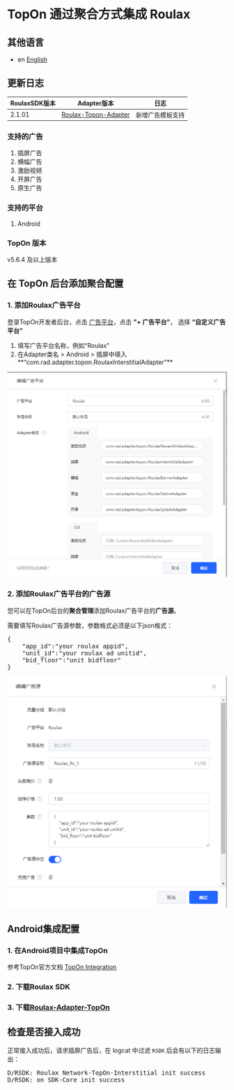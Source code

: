 # TopOn 通过聚合方式集成 Roulax

## 其他语言
* en [English](english.md)
## 更新日志
| RoulaxSDK版本 | Adapter版本 | 日志 |
|--|--|--|
| 2.1.01 | [Roulax-Topon-Adapter](https://github.com/RoulaxTeam/Roulax-Android-SDK/releases/download/adapter_topon/rad_adapter_topon_2.1.01_release.aar) | 新增广告模板支持 |

### 支持的广告
1. 插屏广告
2. 横幅广告
3. 激励视频
4. 开屏广告
5. 原生广告

### 支持的平台
1. Android

### TopOn 版本
v5.6.4 及以上版本

## 在 TopOn 后台添加聚合配置

### 1. 添加Roulax广告平台
登录TopOn开发者后台，点击 [广告平台](https://app.toponad.com/m/network)，点击 **"+ 广告平台"**， 选择 **“自定义广告平台”**

1. 填写广告平台名称，例如“Roulax”
2. 在Adapter类名 > Android > 插屏中填入**“com.rad.adapter.topon.RoulaxInterstitialAdapter”**

![](ch_1.png)
### 2. 添加Roulax广告平台的广告源
您可以在TopOn后台的**聚合管理**添加Roulax广告平台的**广告源**。

需要填写Roulax广告源参数，参数格式必须是以下json格式：
<pre>
{
    "app_id":"your roulax appid",
    "unit_id":"your roulax ad unitid",
    "bid_floor":"unit bidfloor"
}
</pre>
![](ch_2.png)
## Android集成配置

### 1. 在Android项目中集成TopOn
参考TopOn官方文档 [TopOn Integration](https://docs.toponad.com/#/en-us/android/GetStarted/TopOn_Get_Started)

### 2. 下载Roulax SDK

### 3. 下载[Roulax-Adapter-TopOn](https://github.com/RoulaxTeam/Roulax-Android-SDK/releases/download/adapter_topon/rad_adapter_topon_0.0.3-release.aar)

## 检查是否接入成功

正常接入成功后，请求插屏广告后，在 logcat 中过滤 `RSDK` 后会有以下的日志输出：
<pre>
D/RSDK: Roulax Network-TopOn-Interstitial init success
D/RSDK: on SDK-Core init success
</pre>
